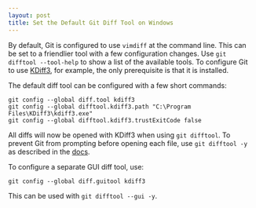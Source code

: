 ```yaml
---
layout: post
title: Set the Default Git Diff Tool on Windows
---
```


By default, Git is configured to use `vimdiff` at the command line. This can be set to a friendlier tool with a few configuration changes. Use `git difftool --tool-help` to show a list of the available tools. To configure Git to use [KDiff3](http://kdiff3.sourceforge.net/), for example, the only prerequisite is that it is installed.

The default diff tool can be configured with a few short commands:

```
git config --global diff.tool kdiff3
git config --global difftool.kdiff3.path "C:\Program Files\KDiff3\kdiff3.exe"
git config --global difftool.kdiff3.trustExitCode false
```

All diffs will now be opened with KDiff3 when using `git difftool`. To prevent Git from prompting before opening each file, use `git difftool -y` as described in the [docs](https://git-scm.com/docs/git-difftool).

To configure a separate GUI diff tool, use:

```
git config --global diff.guitool kdiff3
```

This can be used with `git difftool --gui -y`.
